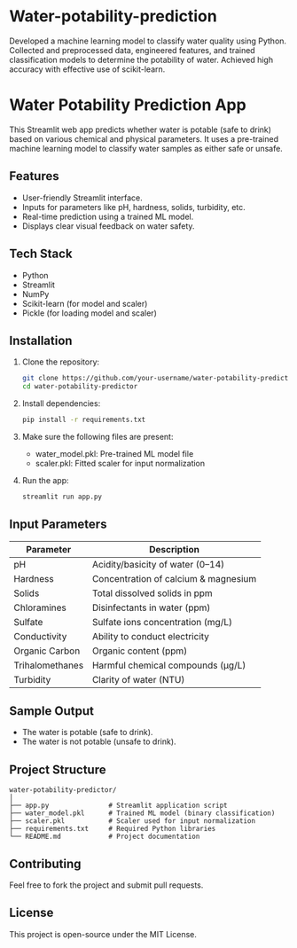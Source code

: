 # Water-potability-prediction
Developed a machine learning model to classify water quality using Python. Collected and preprocessed data, engineered features, and trained classification models to determine the potability of water. Achieved high accuracy with effective use of scikit-learn.
# Water Potability Prediction App

This Streamlit web app predicts whether water is potable (safe to drink) based on various chemical and physical parameters. It uses a pre-trained machine learning model to classify water samples as either safe or unsafe.

## Features

- User-friendly Streamlit interface.
- Inputs for parameters like pH, hardness, solids, turbidity, etc.
- Real-time prediction using a trained ML model.
- Displays clear visual feedback on water safety.

## Tech Stack

- Python
- Streamlit
- NumPy
- Scikit-learn (for model and scaler)
- Pickle (for loading model and scaler)

## Installation

1. Clone the repository:
   ```bash
   git clone https://github.com/your-username/water-potability-predictor.git
   cd water-potability-predictor
   ```

2. Install dependencies:
   ```bash
   pip install -r requirements.txt
   ```

3. Make sure the following files are present:
   - water_model.pkl: Pre-trained ML model file
   - scaler.pkl: Fitted scaler for input normalization

4. Run the app:
   ```bash
   streamlit run app.py
   ```

## Input Parameters

| Parameter         | Description                          |
|------------------|--------------------------------------|
| pH               | Acidity/basicity of water (0–14)     |
| Hardness         | Concentration of calcium & magnesium |
| Solids           | Total dissolved solids in ppm        |
| Chloramines      | Disinfectants in water (ppm)         |
| Sulfate          | Sulfate ions concentration (mg/L)    |
| Conductivity     | Ability to conduct electricity       |
| Organic Carbon   | Organic content (ppm)                |
| Trihalomethanes  | Harmful chemical compounds (μg/L)    |
| Turbidity        | Clarity of water (NTU)               |

## Sample Output

- The water is potable (safe to drink).
- The water is not potable (unsafe to drink).

## Project Structure

```
water-potability-predictor/
│
├── app.py               # Streamlit application script
├── water_model.pkl      # Trained ML model (binary classification)
├── scaler.pkl           # Scaler used for input normalization
├── requirements.txt     # Required Python libraries
└── README.md            # Project documentation
```

## Contributing

Feel free to fork the project and submit pull requests.

## License

This project is open-source under the MIT License.
